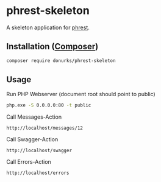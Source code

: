 # phrest-skeleton

A skeleton application for [phrest](https://github.com/DonUrks/phrest). 

## Installation ([Composer](https://getcomposer.org/))

```sh
composer require donurks/phrest-skeleton
```

## Usage

Run PHP Webserver (document root should point to public)

```sh
php.exe -S 0.0.0.0:80 -t public
```

Call Messages-Action

```
http://localhost/messages/12
```

Call Swagger-Action

```
http://localhost/swagger
```

Call Errors-Action

```
http://localhost/errors
```



